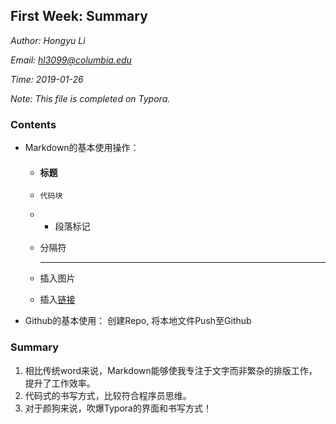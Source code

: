 ## First Week: Summary

*Author: Hongyu Li*

*Email: <hl3099@columbia.edu>*

*Time: 2019-01-26*

*Note: This file is completed on Typora.*





### Contents

* Markdown的基本使用操作：

  * #### 标题

  * `代码块`

  * - 段落标记

  * 分隔符

    ------

  * 插入图片

  * 插入[链接](https://cdn-images-1.medium.com/max/1600/1*cN1HQPsytqsTGYPAr__Xew.jpeg)

* Github的基本使用： 创建Repo, 将本地文件Push至Github







### Summary

1. 相比传统word来说，Markdown能够使我专注于文字而非繁杂的排版工作，提升了工作效率。
2. 代码式的书写方式，比较符合程序员思维。
3. 对于颜狗来说，吹爆Typora的界面和书写方式！



